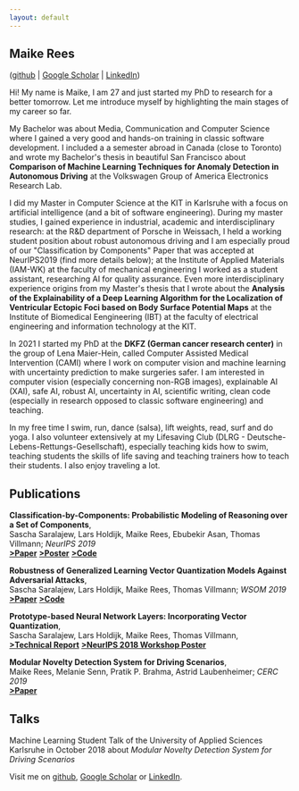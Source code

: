 ```yaml
---
layout: default
---
```


## Maike Rees
([github](https://github.com/maikefer) | [Google Scholar](https://scholar.google.de/citations?user=7ervD1UAAAAJ&hl=de&oi=ao) | [LinkedIn](https://www.linkedin.com/in/maike-rees-8b6103150))

Hi! 
My name is Maike, I am 27 and just started my PhD to research for a better tomorrow. Let me introduce myself by highlighting the main stages of my career so far. 

My Bachelor was about Media, Communication and Computer Science where I gained a very good and hands-on training in classic software development. I included a  a semester abroad in Canada (close to Toronto) and wrote my Bachelor's thesis in beautiful San Francisco about **Comparison of Machine Learning Techniques for Anomaly Detection in Autonomous Driving** at the Volkswagen Group of America Electronics Research Lab.

I did my Master in Computer Science at the KIT in Karlsruhe with a focus on artificial intelligence (and a bit of software engineering). During my master studies, I gained experience in industrial, academic and interdisciplinary research: at the R&D department of Porsche in Weissach, I held a working student position about robust autonomous driving and I am especially proud of our "Classification by Components" Paper that was accepted at NeurIPS2019 (find more details below); at the Institute of Applied Materials (IAM-WK) at the faculty of mechanical engineering I worked as a student assistant, researching AI for quality assurance. Even more interdisciplinary experience origins from my Master's thesis that I wrote about the **Analysis of the Explainability of a Deep Learning Algorithm for the Localization of Ventricular Ectopic Foci based on Body Surface Potential Maps** at the Institute of Biomedical Eengineering (IBT) at the faculty of electrical engineering and information technology at the KIT.

In 2021 I started my PhD at the **DKFZ (German cancer research center)** in the group of Lena Maier-Hein, called Computer Assisted Medical Intervention (CAMI) where I work on computer vision and machine learning with uncertainty prediction to make surgeries safer. I am interested in computer vision (especially concerning non-RGB images), explainable AI (XAI), safe AI, robust AI, uncertainty in AI, scientific writing, clean code (especially in research opposed to classic software engineering) and teaching.

In my free time I swim, run, dance (salsa), lift weights, read, surf and do yoga. I also volunteer extensively at my Lifesaving Club (DLRG - Deutsche-Lebens-Rettungs-Gesellschaft), especially teaching kids how to swim, teaching students the skills of life saving and teaching trainers how to teach their students. I also enjoy traveling a lot.

## Publications
**Classification-by-Components: Probabilistic Modeling of Reasoning over a Set of Components**,<br/>
Sascha Saralajew, Lars Holdijk, Maike Rees, Ebubekir Asan, Thomas Villmann; _NeurIPS 2019_ <br/>
[**>Paper**](https://papers.nips.cc/paper/8546-classification-by-components-probabilistic-modeling-of-reasoning-over-a-set-of-components.pdf)     [**>Poster**](https://www.dropbox.com/sh/f2o34nc1fvbczeu/AACyv1nnGKtJegBeZhWi949za?dl=0&preview=Poster+-+Classification+By+Components.pdf)   [**>Code**](https://github.com/saralajew/cbc_networks)


**Robustness of Generalized Learning Vector Quantization Models Against Adversarial Attacks**,<br/>
Sascha Saralajew, Lars Holdijk, Maike Rees, Thomas Villmann; _WSOM 2019_ <br/>
[**>Paper**](https://arxiv.org/pdf/1902.00577.pdf)    [**>Code**](https://github.com/LarsHoldijk/robust_LVQ_models)


**Prototype-based Neural Network Layers: Incorporating Vector Quantization**, <br/>
Sascha Saralajew, Lars Holdijk, Maike Rees, Thomas Villmann, <br/>
[**>Technical Report**](https://arxiv.org/abs/1812.01214)  [**>NeurIPS 2018 Workshop Poster**](https://github.com/maikefer/maikefer.github.io/blob/master/ressources/2018poster.pdf)


**Modular Novelty Detection System for Driving Scenarios**, <br/>
Maike Rees, Melanie Senn, Pratik P. Brahma, Astrid Laubenheimer; _CERC 2019_ <br/>
[**>Paper**](http://ceur-ws.org/Vol-2348/short04.pdf)

## Talks
Machine Learning Student Talk of the University of Applied Sciences Karlsruhe in October 2018 about _Modular Novelty Detection System for Driving Scenarios_



Visit me on [github](https://github.com/maikefer), [Google Scholar](https://scholar.google.de/citations?user=7ervD1UAAAAJ&hl=de&oi=ao)  or [LinkedIn](https://www.linkedin.com/in/maike-rees-8b6103150).

